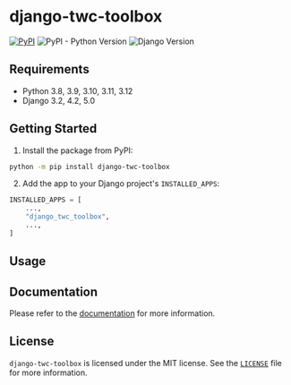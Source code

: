 # django-twc-toolbox

[![PyPI](https://img.shields.io/pypi/v/django-twc-toolbox)](https://pypi.org/project/django-twc-toolbox/)
![PyPI - Python Version](https://img.shields.io/pypi/pyversions/django-twc-toolbox)
![Django Version](https://img.shields.io/badge/django-3.2%20%7C%204.2%20%7C%205.0-%2344B78B?labelColor=%23092E20)
<!-- https://shields.io/badges -->
<!-- django-3.2 | 4.2 | 5.0-#44B78B -->
<!-- labelColor=%23092E20 -->

## Requirements

- Python 3.8, 3.9, 3.10, 3.11, 3.12
- Django 3.2, 4.2, 5.0

## Getting Started

1. Install the package from PyPI:

```bash
python -m pip install django-twc-toolbox
```

2. Add the app to your Django project's `INSTALLED_APPS`:

```python
INSTALLED_APPS = [
    ...,
    "django_twc_toolbox",
    ...,
]
```

## Usage

## Documentation

Please refer to the [documentation](https://django-twc-toolbox.westervelt.dev/) for more information.

## License

`django-twc-toolbox` is licensed under the MIT license. See the [`LICENSE`](LICENSE) file for more information.
